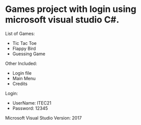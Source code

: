 # Games project with login using microsoft visual studio C#.

List of Games:
- Tic Tac Toe
- Flappy Bird
- Guessing Game

Other Included:
- Login file
- Main Menu
- Credits

Login:
- UserName: ITEC21
- Password: 12345

Microsoft Visual Studio Version: 2017
